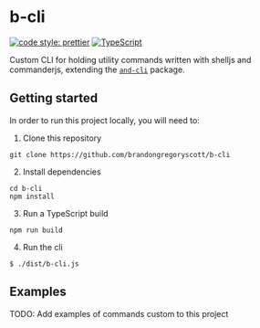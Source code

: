 # b-cli

[![code style: prettier](https://img.shields.io/badge/code_style-prettier-ff69b4.svg?style=flat-square)](https://github.com/prettier/prettier)
[![TypeScript](https://img.shields.io/badge/%3C%2F%3E-TypeScript-%230074c1.svg)](http://www.typescriptlang.org/)

Custom CLI for holding utility commands written with shelljs and commanderjs, extending the [`and-cli`](https://github.com/andculturecode/AndcultureCode.Cli) package.

## Getting started

In order to run this project locally, you will need to:

1. Clone this repository

```SH
git clone https://github.com/brandongregoryscott/b-cli
```

2. Install dependencies

```SH
cd b-cli
npm install
```

3. Run a TypeScript build

```SH
npm run build
```

4. Run the cli

```SH
$ ./dist/b-cli.js
```

## Examples

TODO: Add examples of commands custom to this project

